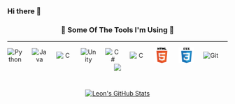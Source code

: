 ### Hi there 👋

<!--
**pazLevi/pazLevi** is a ✨ _special_ ✨ repository because its `README.md` (this file) appears on your GitHub profile.

Here are some ideas to get you started:

- 🔭 I’m currently working on ...
- 🌱 I’m currently learning ...
- 👯 I’m looking to collaborate on ...
- 🤔 I’m looking for help with ...
- 💬 Ask me about ...
- 📫 How to reach me: ...
- 😄 Pronouns: ...
- ⚡ Fun fact: ...
-->

<div align="center">
  
<h3 style="text-align:center;"> 🔧 Some Of The Tools I'm Using 🔧</h3>
<hr>
<div style='display:flex; justify-content:space-between; align-items:center;'>
  
<img alt="Python" width="35px" src="https://cdn.iconscout.com/icon/free/png-512/java-43-569305.png"/>
<img alt="Java" width="35px" src="https://cdn.worldvectorlogo.com/logos/swift-15.svg"/>
<img alt="C" width="35px" src="https://cdn.icon-icons.com/icons2/2107/PNG/512/file_type_flutter_icon_130599.png"/>
<img alt="Unity" width="35px" src="https://cdn.icon-icons.com/icons2/2108/PNG/512/kotlin_icon_130893.png"/>
<img alt="C#" width="35px" src="https://cdn.worldvectorlogo.com/logos/c--4.svg"/>
<img alt="C" width="35px" src="https://cdn.iconscout.com/icon/free/png-512/c-programming-569564.png"/>
<img  alt="HTML5" width="35px" src="https://raw.githubusercontent.com/github/explore/80688e429a7d4ef2fca1e82350fe8e3517d3494d/topics/html/html.png" />
<img  alt="CSS3" width="35px" src="https://raw.githubusercontent.com/github/explore/80688e429a7d4ef2fca1e82350fe8e3517d3494d/topics/css/css.png" />
<img  alt="Git" width="35px" src="https://git-scm.com/images/logos/downloads/Git-Icon-1788C.png" />

<hr>

</div>


<div style='list-style-type: none;  display:flex; justify-content:center; align-items:center; flex-direction:column'>
  <div style='margin-bottom:12px'>
    <a href="https://github.com/LeonGrn/LeonGrn">
      <img align="center" src="https://github-readme-stats.vercel.app/api/top-langs/?username=LeonGrn&hide=c%2B%2B,c%23&theme=cobalt&langs_count=5&layout=compact" />
    </a>
  </div>
  <hr>
  <div>
    <a href="https://github.com/LeonGrn/LeonGrn">
      <img align="center" src="https://github-readme-stats.vercel.app/api?username=LeonGrn&show_icons=true&line_height=27&count_private=true&hide=stars&theme=cobalt" alt="Leon's GitHub Stats" />
    </a>
  </div>
</div>
</div>

<!--
**LeonGrn/LeonGrn** is a ✨ _special_ ✨ repository because its `README.md` (this file) appears on your GitHub profile.

Here are some ideas to get you started:

- 🔭 I’m currently working on ...
- 🌱 I’m currently learning ...
- 👯 I’m looking to collaborate on ...
- 🤔 I’m looking for help with ...
- 💬 Ask me about ...
- 📫 How to reach me: ...
- 😄 Pronouns: ...
- ⚡ Fun fact: ...
-->

